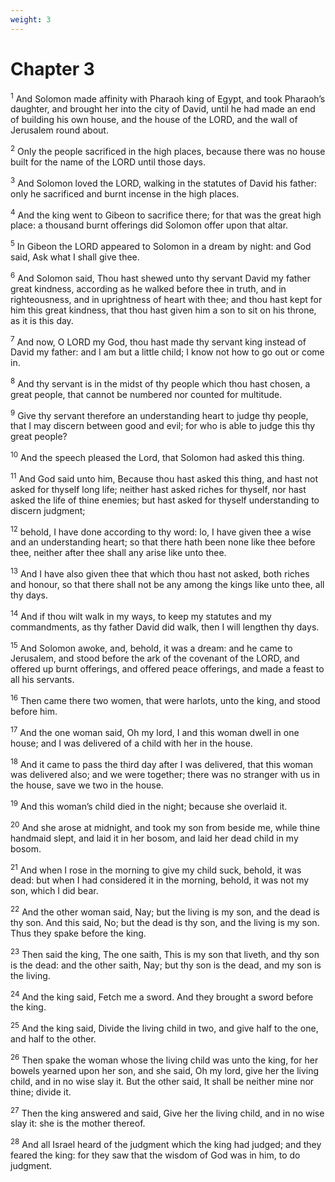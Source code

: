 ```yaml
---
weight: 3
---
```


# Chapter 3

<sup>1</sup> And Solomon made affinity with Pharaoh king of Egypt, and took Pharaoh’s daughter, and brought her into the city of David, until he had made an end of building his own house, and the house of the LORD, and the wall of Jerusalem round about. 

<sup>2</sup> Only the people sacrificed in the high places, because there was no house built for the name of the LORD until those days. 

<sup>3</sup> And Solomon loved the LORD, walking in the statutes of David his father: only he sacrificed and burnt incense in the high places. 

<sup>4</sup> And the king went to Gibeon to sacrifice there; for that was the great high place: a thousand burnt offerings did Solomon offer upon that altar. 

<sup>5</sup> In Gibeon the LORD appeared to Solomon in a dream by night: and God said, Ask what I shall give thee. 

<sup>6</sup> And Solomon said, Thou hast shewed unto thy servant David my father great kindness, according as he walked before thee in truth, and in righteousness, and in uprightness of heart with thee; and thou hast kept for him this great kindness, that thou hast given him a son to sit on his throne, as it is this day. 

<sup>7</sup> And now, O LORD my God, thou hast made thy servant king instead of David my father: and I am but a little child; I know not how to go out or come in. 

<sup>8</sup> And thy servant is in the midst of thy people which thou hast chosen, a great people, that cannot be numbered nor counted for multitude. 

<sup>9</sup> Give thy servant therefore an understanding heart to judge thy people, that I may discern between good and evil; for who is able to judge this thy great people? 

<sup>10</sup> And the speech pleased the Lord, that Solomon had asked this thing. 

<sup>11</sup> And God said unto him, Because thou hast asked this thing, and hast not asked for thyself long life; neither hast asked riches for thyself, nor hast asked the life of thine enemies; but hast asked for thyself understanding to discern judgment; 

<sup>12</sup> behold, I have done according to thy word: lo, I have given thee a wise and an understanding heart; so that there hath been none like thee before thee, neither after thee shall any arise like unto thee. 

<sup>13</sup> And I have also given thee that which thou hast not asked, both riches and honour, so that there shall not be any among the kings like unto thee, all thy days. 

<sup>14</sup> And if thou wilt walk in my ways, to keep my statutes and my commandments, as thy father David did walk, then I will lengthen thy days. 

<sup>15</sup> And Solomon awoke, and, behold, it was a dream: and he came to Jerusalem, and stood before the ark of the covenant of the LORD, and offered up burnt offerings, and offered peace offerings, and made a feast to all his servants. 

<sup>16</sup> Then came there two women, that were harlots, unto the king, and stood before him. 

<sup>17</sup> And the one woman said, Oh my lord, I and this woman dwell in one house; and I was delivered of a child with her in the house. 

<sup>18</sup> And it came to pass the third day after I was delivered, that this woman was delivered also; and we were together; there was no stranger with us in the house, save we two in the house. 

<sup>19</sup> And this woman’s child died in the night; because she overlaid it. 

<sup>20</sup> And she arose at midnight, and took my son from beside me, while thine handmaid slept, and laid it in her bosom, and laid her dead child in my bosom. 

<sup>21</sup> And when I rose in the morning to give my child suck, behold, it was dead: but when I had considered it in the morning, behold, it was not my son, which I did bear. 

<sup>22</sup> And the other woman said, Nay; but the living is my son, and the dead is thy son. And this said, No; but the dead is thy son, and the living is my son. Thus they spake before the king. 

<sup>23</sup> Then said the king, The one saith, This is my son that liveth, and thy son is the dead: and the other saith, Nay; but thy son is the dead, and my son is the living. 

<sup>24</sup> And the king said, Fetch me a sword. And they brought a sword before the king. 

<sup>25</sup> And the king said, Divide the living child in two, and give half to the one, and half to the other. 

<sup>26</sup> Then spake the woman whose the living child was unto the king, for her bowels yearned upon her son, and she said, Oh my lord, give her the living child, and in no wise slay it. But the other said, It shall be neither mine nor thine; divide it. 

<sup>27</sup> Then the king answered and said, Give her the living child, and in no wise slay it: she is the mother thereof. 

<sup>28</sup> And all Israel heard of the judgment which the king had judged; and they feared the king: for they saw that the wisdom of God was in him, to do judgment. 


